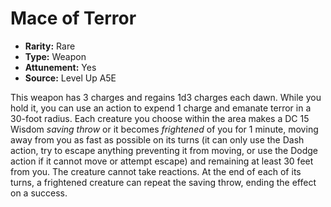 
# Mace of Terror

* **Rarity:** Rare
* **Type:** Weapon
* **Attunement:** Yes
* **Source:** Level Up A5E


This weapon has 3 charges and regains 1d3 charges each dawn. While you hold it, you can use an action to expend 1 charge and emanate terror in a 30-foot radius. Each creature you choose within the area makes a DC 15 Wisdom _saving throw_  or it becomes _frightened_  of you for 1 minute, moving away from you as fast as possible on its turns (it can only use the Dash action, try to escape anything preventing it from moving, or use the Dodge action if it cannot move or attempt escape) and remaining at least 30 feet from you. The creature cannot take reactions. At the end of each of its turns, a frightened creature can repeat the saving throw, ending the effect on a success.
